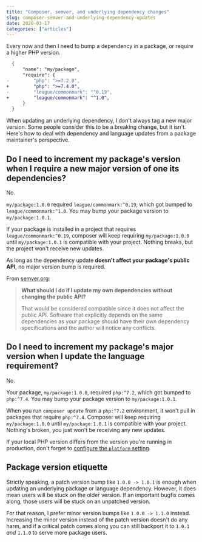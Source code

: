 ```yaml
---
title: "Composer, semver, and underlying dependency changes"
slug: composer-semver-and-underlying-dependency-updates
date: 2020-03-17
categories: ["articles"]
---
```


Every now and then I need to bump a dependency in a package, or require a higher PHP version.

```diff
  {
      "name": "my/package",
      "require": {
-         "php": ">=7.2.0",
+         "php": ">=7.4.0",
-         "league/commonmark": "^0.19",
+         "league/commonmark": "^1.0",
      }
  }
```

When updating an underlying dependency, I don't always tag a new major version. Some people consider this to be a breaking change, but it isn't. Here's how to deal with dependency and language updates from a package maintainer's perspective.

<!--more-->

## Do I need to increment my package's version when I require a new major version of one its dependencies?

No.

`my/package:1.0.0` required `league/commonmark:^0.19`, which got bumped to `league/commonmark:^1.0`. You may bump your package version to `my/package:1.0.1`.

If your package is installed in a project that requires `league/commonmark:^0.19`, composer will keep requiring `my/package:1.0.0` until `my/package:1.0.1` is compatible with your project. Nothing breaks, but the project won't receive new updates.

As long as the dependency update **doesn't affect your package's public API**, no major version bump is required.

From [semver.org](https://semver.org/#what-should-i-do-if-i-update-my-own-dependencies-without-changing-the-public-api):

> **What should I do if I update my own dependencies without changing the public API?**
>
> That would be considered compatible since it does not affect the public API. Software that explicitly depends on the same dependencies as your package should have their own dependency specifications and the author will notice any conflicts.

## Do I need to increment my package's major version when I update the language requirement?

No.

Your package, `my/package:1.0.0`, required `php:^7.2`, which got bumped to `php:^7.4`. You may bump your package version to `my/package:1.0.1`.

When you run `composer update` from a `php:^7.2` environment, it won't pull in packages that require `php:^7.4`. Composer will keep requiring `my/package:1.0.0` until `my/package:1.0.1` is compatible with your project. Nothing's broken, you just won't be receiving any new updates.

<aside>If your local PHP version differs from the version you're running in production, don't forget to <a href="https://andy-carter.com/blog/composer-php-platform" target="_blank" rel="nofollow">configure the <code>platform</code> setting</a>.</aside>

## Package version etiquette

Strictly speaking, a patch version bump like `1.0.0 -> 1.0.1` is enough when updating an underlying package or language dependency. However, it does mean users will be stuck on the older version. If an important bugfix comes along, those users will be stuck on an unpatched version.

For that reason, I prefer minor version bumps like `1.0.0 -> 1.1.0` instead. Increasing the minor version instead of the patch version doesn't do any harm, and if a critical patch comes along you can still backport it to `1.0.1` *and* `1.1.0` to serve more package users.
